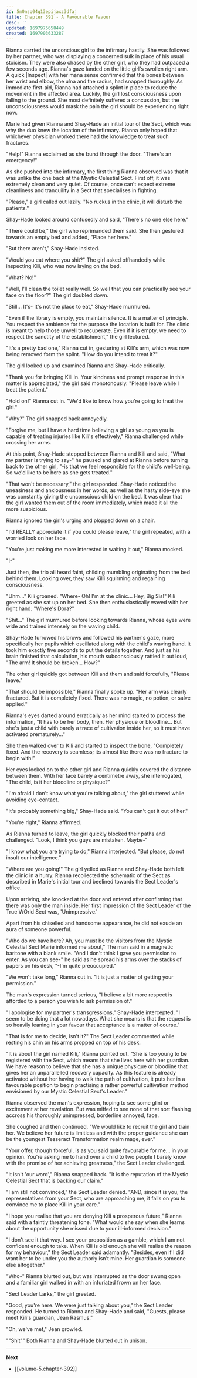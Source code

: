 ```yaml
---
id: 5m0nsq04g13epijaxz3dfaj
title: Chapter 391 - A Favourable Favour
desc: ''
updated: 1697975658449
created: 1697903633287
---
```


Rianna carried the unconcious girl to the infirmary hastily. She was followed by her partner, who was displaying a concerned sulk in place of his usual stoicism. They were also chased by the other girl, who they had outpaced a few seconds ago. Rianna's gaze landed on the little girl's swollen right arm. A quick |Inspect| with her mana sense confirmed that the bones between her wrist and elbow, the ulna and the radius, had snapped thoroughly. As immediate first-aid, Rianna had attached a splint in place to reduce the movement in the affected area. Luckily, the girl lost consciousness upon falling to the ground. She most definitely suffered a concussion, but the unconsciousness would mask the pain the girl should be experiencing right now.

Marie had given Rianna and Shay-Hade an initial tour of the Sect, which was why the duo knew the location of the infirmary. Rianna only hoped that whichever physician worked there had the knowledge to treat such fractures.

"Help!" Rianna exclaimed as she burst through the door. "There's an emergency!"

As she pushed into the infirmary, the first thing Rianna observed was that it was unlike the one back at the Mystic Celestial Sect. First off, it was extremely clean and very quiet. Of course, once can't expect extreme cleanliness and tranquility in a Sect that specialises in fighting.

"Please," a girl called out lazily. "No ruckus in the clinic, it will disturb the patients."

Shay-Hade looked around confusedly and said, "There's no one else here."

"There could be," the girl who reprimanded them said. She then gestured towards an empty bed and added, "Place her here."

"But there aren't," Shay-Hade insisted.

"Would you eat where you shit?" The girl asked offhandedly while inspecting Kili, who was now laying on the bed.

"What? No!"

"Well, I'll clean the toilet really well. So well that you can practically see your face on the floor?" The girl doubled down.

"Still... It's- It's not the place to eat," Shay-Hade murmured.

"Even if the library is empty, you maintain silence. It is a matter of principle. You respect the ambience for the purpose the location is built for. The clinic is meant to help those unwell to recuperate. Even if it is empty, we need to respect the sanctity of the establishment," the girl lectured.

"It's a pretty bad one," Rianna cut in, gesturing at Kili's arm, which was now being removed form the splint. "How do you intend to treat it?"

The girl looked up and examined Rianna and Shay-Hade critically.

"Thank you for bringing Kili in. Your kindness and prompt response in this matter is appreciated," the girl said monotonously. "Please leave while I treat the patient."

"Hold on!" Rianna cut in. "We'd like to know how you're going to treat the girl."

"Why?" The girl snapped back annoyedly.

"Forgive me, but I have a hard time believing a girl as young as you is capable of treating injuries like Kili's effectively," Rianna challenged while crossing her arms.

At this point, Shay-Hade stepped between Rianna and Kili and said, "What my partner is trying to say-" he paused and glared at Rianna before turning back to the other girl, "-is that we feel responsible for the child's well-being. So we'd like to be here as she gets treated."

"That won't be necessary," the girl responded. Shay-Hade noticed the uneasiness and anxiousness in her words, as well as the hasty side-eye she was constantly giving the unconscious child on the bed. It was clear that the girl wanted them out of the room immediately, which made it all the more suspicious.

Rianna ignored the girl's urging and plopped down on a chair.

"I'd REALLY appreciate it if you could please leave," the girl repeated, with a worried look on her face.

"You're just making me more interested in waiting it out," Rianna mocked.

"I-"

Just then, the trio all heard faint, childing mumbling originating from the bed behind them. Looking over, they saw Killi squirming and regaining consciousness.

"Uhm..." Kili groaned. "Where- Oh! I'm at the clinic... Hey, Big Sis!" Kili greeted as she sat up on her bed. She then enthusiastically waved with her right hand. "Where's Dora?"

"Shit..." The girl murmured before looking towards Rianna, whose eyes were wide and trained intensely on the waving child.

Shay-Hade furrowed his brows and followed his partner's gaze, more specifically her pupils which oscillated along with the child's waving hand. It took him exactly five seconds to put the details together. And just as his brain finished that calculation, his mouth subconsciously rattled it out loud, "The arm! It should be broken... How?"

The other girl quickly got between Kili and them and said forcefully, "Please leave."

"That should be impossible," Rianna finally spoke up. "Her arm was clearly fractured. But it is completely fixed. There was no magic, no potion, or salve applied."

Rianna's eyes darted around erratically as her mind started to process the information, "It has to be her body, then. Her physique or bloodline... But she's just a child with barely a trace of cultivation inside her, so it must have activated prematurely..."

She then walked over to Kili and started to inspect the bone, "Completely fixed. And the recovery is seamless; its almost like there was no fracture to begin with!"

Her eyes locked on to the other girl and Rianna quickly covered the distance between them. With her face barely a centimetre away, she interrogated, "The child, is it her bloodline or physique?"

"I'm afraid I don't know what you're talking about," the girl stuttered while avoiding eye-contact.

"It's probably something big," Shay-Hade said. "You can't get it out of her."

"You're right," Rianna affirmed.

As Rianna turned to leave, the girl quickly blocked their paths and challenged. "Look, I think you guys are mistaken. Maybe-"

"I know what you are trying to do," Rianna interjected. "But please, do not insult our intelligence."

"Where are you going!" The girl yelled as Rianna and Shay-Hade both left the clinic in a hurry. Rianna recollected the schematic of the Sect as described in Marie's initial tour and beelined towards the Sect Leader's office.

Upon arriving, she knocked at the door and entered after confirming that there was only the man inside. Her first impression of the Sect Leader of the True WOrld Sect was, 'Unimpressive.'

Apart from his chiselled and handsome appearance, he did not exude an aura of someone powerful.

"Who do we have here? Ah, you must be the visitors from the Mystic Celestial Sect Marie informed me about," The man said in a magnetic baritone with a blank smile. "And I don't think I gave you permission to enter. As you can see-" he said as he spread his arms over the stacks of papers on his desk, "-I'm quite preoccupied."

"We won't take long," Rianna cut in. "It is just a matter of getting your permission."

The man's expression turned serious, "I believe a bit more respect is afforded to a person you wish to ask permission of."

"I apologise for my partner's transgressions," Shay-Hade intercepted. "I seem to be doing that a lot nowadays. What she means is that the request is so heavily leaning in your favour that acceptance is a matter of course."

"That is for me to decide, isn't it?" The Sect Leader commented while resting his chin on his arms propped on top of his desk.

"It is about the girl named Kili," Rianna pointed out. "She is too young to be registered with the Sect, which means that she lives here with her guardian. We have reason to believe that she has a unique physique or bloodline that gives her an unparallelled recovery capacity. As this feature is already activated without her having to walk the path of cultivation, it puts her in a favourable position to begin practising a rather powerful cultivation method envisioned by our Mystic Celestial Sect's Leader."

Rianna observed the man's expression, hoping to see some glint or excitement at her revelation. But was miffed to see none of that sort flashing accross his thoroughly unimpressed, borderline annoyed, face.

She coughed and then continued, "We would like to recruit the girl and train her. We believe her future is limitless and with the proper guidance she can be the youngest Tesseract Transformation realm mage, ever."

"Your offer, though forceful, is as you said quite favourable for me... in your opinion. You're asking me to hand over a child to two people I barely know with the promise of her achieving greatness," the Sect Leader challenged.

"It isn't 'our word'," Rianna snapped back. "It is the reputation of the Mystic Celestial Sect that is backing our claim."

"I am still not convinced," the Sect Leader denied. "AND, since it is you, the representatives from your Sect, who are approaching me, it falls on you to convince me to place Kili in your care."

"I hope you realise that you are denying Kili a prosperous future," Rianna said with a faintly threatening tone. "What would she say when she learns about the opportunity she missed due to your ill-informed decision."

"I don't see it that way. I see your proposition as a gamble, which I am not confident enough to take. When Kili is old enough she will realise the reason for my behaviour," the Sect Leader said adamantly. "Besides, even if I did want her to be under you the authoriy isn't mine. Her guardian is someone else altogether."

"Who-" Rianna blurted out, but was interrupted as the door swung open and a familiar girl walked in with an infuriated frown on her face.

"Sect Leader Larks," the girl greeted.

"Good, you're here. We were just talking about you," the Sect Leader responded. He turned to Rianna and Shay-Hade and said, "Guests, please meet Kili's guardian, Jean Rasmus."

"Oh, we've met," Jean growled.

""Shit"" Both Rianna and Shay-Hade blurted out in unison.

____

**Next**
* [[volume-5.chapter-392]]